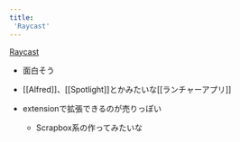 ```yaml
---
title:
 'Raycast'
---
```


[Raycast](https://www.raycast.com/)

- 面白そう
- [[Alfred]]、[[Spotlight]]とかみたいな[[ランチャーアプリ]]

- extensionで拡張できるのが売りっぽい
    - Scrapbox系の作ってみたいな

